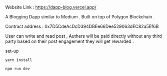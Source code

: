 Website Link : https://dapp-blog.vercel.app/

A Blogging Dapp similar to Medium . Built on top of Polygon Blockchain .

Contract address : 0x7D5CdeAcDcD394DBEe66Dee529063dEC82a5Ef6B 

User can write and read post , Authers will be paid directly without any third party based on their post engagement they will get rewarded . 




set-up

`yarn install`

`npm run dev`
